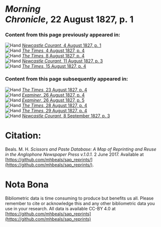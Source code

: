 # *Morning Chronicle*, 22 August 1827, p. 1  
  
### Content from this page previously appeared in:  
![Hand](http://scissorsandpaste.net/wp-content/uploads/2017/06/smallhandpointer.png) [*Newcastle Courant*, 4 August 1827, p. 1](https://mhbeals.github.io/sap_html/Newcastle-Courant/Newcastle-Courant-4-August-1827-p-1)  
![Hand](http://scissorsandpaste.net/wp-content/uploads/2017/06/smallhandpointer.png) [*The Times*, 4 August 1827, p. 4](https://mhbeals.github.io/sap_html/The-Times/The-Times-4-August-1827-p-4)  
![Hand](http://scissorsandpaste.net/wp-content/uploads/2017/06/smallhandpointer.png) [*The Times*, 8 August 1827, p. 4](https://mhbeals.github.io/sap_html/The-Times/The-Times-8-August-1827-p-4)  
![Hand](http://scissorsandpaste.net/wp-content/uploads/2017/06/smallhandpointer.png) [*Newcastle Courant*, 11 August 1827, p. 3](https://mhbeals.github.io/sap_html/Newcastle-Courant/Newcastle-Courant-11-August-1827-p-3)  
![Hand](http://scissorsandpaste.net/wp-content/uploads/2017/06/smallhandpointer.png) [*The Times*, 15 August 1827, p. 4](https://mhbeals.github.io/sap_html/The-Times/The-Times-15-August-1827-p-4)  
  
### Content from this page subsequently appeared in:  
![Hand](http://scissorsandpaste.net/wp-content/uploads/2017/06/smallhandpointer.png) [*The Times*, 23 August 1827, p. 4](https://mhbeals.github.io/sap_html/The-Times/The-Times-23-August-1827-p-4)  
![Hand](http://scissorsandpaste.net/wp-content/uploads/2017/06/smallhandpointer.png) [*Examiner*, 26 August 1827, p. 4](https://mhbeals.github.io/sap_html/Examiner/Examiner-26-August-1827-p-4)  
![Hand](http://scissorsandpaste.net/wp-content/uploads/2017/06/smallhandpointer.png) [*Examiner*, 26 August 1827, p. 5](https://mhbeals.github.io/sap_html/Examiner/Examiner-26-August-1827-p-5)  
![Hand](http://scissorsandpaste.net/wp-content/uploads/2017/06/smallhandpointer.png) [*The Times*, 28 August 1827, p. 4](https://mhbeals.github.io/sap_html/The-Times/The-Times-28-August-1827-p-4)  
![Hand](http://scissorsandpaste.net/wp-content/uploads/2017/06/smallhandpointer.png) [*The Times*, 29 August 1827, p. 4](https://mhbeals.github.io/sap_html/The-Times/The-Times-29-August-1827-p-4)  
![Hand](http://scissorsandpaste.net/wp-content/uploads/2017/06/smallhandpointer.png) [*Newcastle Courant*, 8 September 1827, p. 3](https://mhbeals.github.io/sap_html/Newcastle-Courant/Newcastle-Courant-8-September-1827-p-3)  


# Citation: 

Beals. M. H. *Scissors and Paste Database: A Map of Reprinting and Reuse in the Anglophone Newspaper Press v.1.0.1.* 2 June 2017. Available at [https://github.com/mhbeals/sap_reprints/](https://github.com/mhbeals/sap_reprints/). 

# Nota Bona

Bibliometric data is time consuming to produce but benefits us all. Please remember to cite or acknowledge this and any other bibliometric data you use in your research. All data is available CC-BY 4.0 at [https://github.com/mhbeals/sap_reprints](https://github.com/mhbeals/sap_reprints)